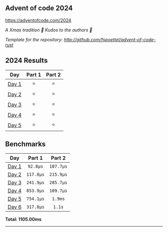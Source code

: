## Advent of code 2024

https://adventofcode.com/2024

_A Xmas tradition 🎅 Kudos to the authors 🎉_


_Template for the repository: http://github.com/fspoettel/advent-of-code-rust_


<!--- advent_readme_stars table --->
## 2024 Results

| Day | Part 1 | Part 2 |
| :---: | :---: | :---: |
| [Day 1](https://adventofcode.com/2024/day/1) | ⭐ | ⭐ |
| [Day 2](https://adventofcode.com/2024/day/2) | ⭐ | ⭐ |
| [Day 3](https://adventofcode.com/2024/day/3) | ⭐ | ⭐ |
| [Day 4](https://adventofcode.com/2024/day/4) | ⭐ | ⭐ |
| [Day 5](https://adventofcode.com/2024/day/5) | ⭐ | ⭐ |
<!--- advent_readme_stars table --->

<!--- benchmarking table --->
## Benchmarks

| Day | Part 1 | Part 2 |
| :---: | :---: | :---:  |
| [Day 1](./src/bin/01.rs) | `92.8µs` | `107.7µs` |
| [Day 2](./src/bin/02.rs) | `117.8µs` | `215.9µs` |
| [Day 3](./src/bin/03.rs) | `241.9µs` | `285.7µs` |
| [Day 4](./src/bin/04.rs) | `853.9µs` | `109.7µs` |
| [Day 5](./src/bin/05.rs) | `754.1µs` | `1.9ms` |
| [Day 6](./src/bin/06.rs) | `317.8µs` | `1.1s` |

**Total: 1105.00ms**
<!--- benchmarking table --->

---
